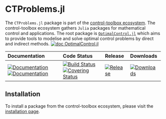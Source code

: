 # CTProblems.jl

[ci-img]: https://github.com/control-toolbox/CTProblems.jl/actions/workflows/CI.yml/badge.svg?branch=main
[ci-url]: https://github.com/control-toolbox/CTProblems.jl/actions/workflows/CI.yml?query=branch%3Amain

[co-img]: https://codecov.io/gh/control-toolbox/CTProblems.jl/branch/main/graph/badge.svg?token=YM5YQQUSO3
[co-url]: https://codecov.io/gh/control-toolbox/CTProblems.jl

[doc-dev-img]: https://img.shields.io/badge/docs-dev-blue.svg
[doc-dev-url]: https://control-toolbox.org/docs/ctproblems/dev/

[doc-stable-img]: https://img.shields.io/badge/docs-stable-blue.svg
[doc-stable-url]: https://control-toolbox.org/docs/ctproblems/stable/

[down-img]: https://shields.io/endpoint?url=https://pkgs.genieframework.com/api/v1/badge/CTProblems
[down-url]: https://pkgs.genieframework.com?packages=CTProblems

[release-img]: https://img.shields.io/github/v/release/control-toolbox/CTProblems.jl.svg?style=round-square
[release-url]: https://github.com/control-toolbox/CTProblems.jl/releases

The `CTProblems.jl` package is part of the [control-toolbox ecosystem](https://github.com/control-toolbox).
The control-toolbox ecosystem gathers `Julia` packages for mathematical control and applications. The root package is [`OptimalControl.jl`](https://github.com/control-toolbox/OptimalControl.jl) which aims to provide tools to modelise and solve optimal control problems by direct and indirect methods. [![doc OptimalControl.jl](https://img.shields.io/badge/doc-OptimalControl.jl-blue)](http://control-toolbox.org/docs/optimalcontrol)

| **Documentation**  | **Code Status**  | **Release**  | **Downloads** |
|:-------------------|:-----------------|:-------------|:--------------|
| [![Documentation][doc-stable-img]][doc-stable-url] [![Documentation][doc-dev-img]][doc-dev-url] | [![Build Status][ci-img]][ci-url] [![Covering Status][co-img]][co-url] | [![Release][release-img]][release-url] | [![Downloads][down-img]][down-url] |

## Installation

To install a package from the control-toolbox ecosystem, please visit the [installation page](https://github.com/control-toolbox#installation).
